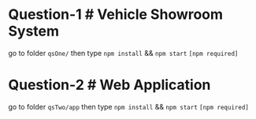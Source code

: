 # Question-1 # Vehicle Showroom System

go to folder `qsOne/` then type `npm install` && `npm start` `[npm required]`

# Question-2 # Web Application

go to folder `qsTwo/app` then type `npm install` && `npm start` `[npm required]`
